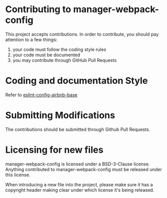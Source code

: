 # Contributing to manager-webpack-config

This project accepts contributions. In order to contribute, you should
pay attention to a few things:

1. your code must follow the coding style rules
2. your code must be documented
3. you may contribute through GitHub Pull Requests

# Coding and documentation Style

Refer to [eslint-config-airbnb-base](https://github.com/airbnb/javascript/tree/master/packages/eslint-config-airbnb-base)

# Submitting Modifications

The contributions should be submitted through Github Pull Requests.

# Licensing for new files

manager-webpack-config is licensed under a BSD-3-Clause license. Anything
contributed to manager-webpack-config must be released under this license.

When introducing a new file into the project, please make sure it has a
copyright header making clear under which license it's being released.

